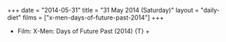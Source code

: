 +++
date = "2014-05-31"
title = "31 May 2014 (Saturday)"
layout = "daily-diet"
films = ["x-men-days-of-future-past-2014"]
+++


* Film: X-Men: Days of Future Past (2014) {T} +
